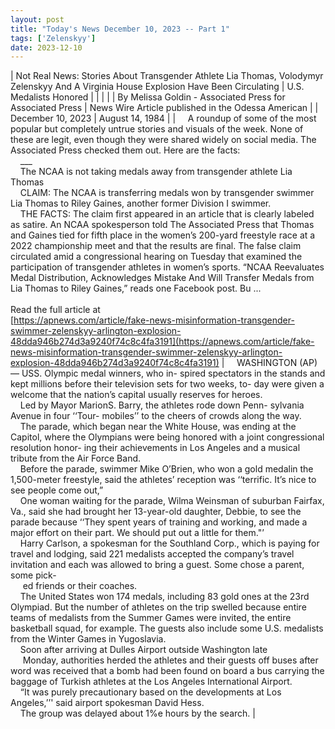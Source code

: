 ```yaml
---
layout: post
title: "Today's News December 10, 2023 -- Part 1"
tags: ['Zelenskyy']
date: 2023-12-10
---
```


| Not Real News: Stories About Transgender Athlete Lia Thomas, Volodymyr Zelenskyy And A Virginia House Explosion Have Been Circulating | U.S. Medalists Honored  |
|  |  |
| By Melissa Goldin - Associated Press for Associated Press | News Wire Article published in the Odessa American |
| December 10, 2023 | August 14, 1984 |
| &nbsp;&nbsp;&nbsp;&nbsp;A roundup of some of the most popular but completely untrue stories and visuals of the week. None of these are legit, even though they were shared widely on social media. The Associated Press checked them out. Here are the facts:<br>&nbsp;&nbsp;&nbsp;&nbsp;___<br>&nbsp;&nbsp;&nbsp;&nbsp;The NCAA is not taking medals away from transgender athlete Lia Thomas<br>&nbsp;&nbsp;&nbsp;&nbsp;CLAIM: The NCAA is transferring medals won by transgender swimmer Lia Thomas to Riley Gaines, another former Division I swimmer.<br>&nbsp;&nbsp;&nbsp;&nbsp;THE FACTS: The claim first appeared in an article that is clearly labeled as satire. An NCAA spokesperson told The Associated Press that Thomas and Gaines tied for fifth place in the women’s 200-yard freestyle race at a 2022 championship meet and that the results are final. The false claim circulated amid a congressional hearing on Tuesday that examined the participation of transgender athletes in women’s sports. “NCAA Reevaluates Medal Distribution, Acknowledges Mistake And Will Transfer Medals from Lia Thomas to Riley Gaines,” reads one Facebook post. Bu ...<br><br>Read the full article at<br>[https://apnews.com/article/fake-news-misinformation-transgender-swimmer-zelenskyy-arlington-explosion-48dda946b274d3a9240f74c8c4fa3191](https://apnews.com/article/fake-news-misinformation-transgender-swimmer-zelenskyy-arlington-explosion-48dda946b274d3a9240f74c8c4fa3191) | &nbsp;&nbsp;&nbsp;&nbsp;WASHINGTON (AP) — USS. Olympic medal winners, who in- spired spectators in the stands and kept millions before their television sets for two weeks, to- day were given a welcome that the nation’s capital usually reserves for heroes.<br>&nbsp;&nbsp;&nbsp;&nbsp;Led by Mayor MarionS. Barry, the athletes rode down Penn- sylvania Avenue in four ‘‘Tour- mobiles’’ to the cheers of crowds along the way.<br>&nbsp;&nbsp;&nbsp;&nbsp;The parade, which began near the White House, was ending at the Capitol, where the Olympians were being honored with a joint congressional resolution honor- ing their achievements in Los Angeles and a musical tribute from the Air Force Band.<br>&nbsp;&nbsp;&nbsp;&nbsp;Before the parade, swimmer Mike O’Brien, who won a gold medalin the 1,500-meter freestyle, said the athletes’ reception was ‘‘terrific. It’s nice to see people come out,”<br>&nbsp;&nbsp;&nbsp;&nbsp;One woman waiting for the parade, Wilma Weinsman of suburban Fairfax, Va., said she had brought her 13-year-old daughter, Debbie, to see the parade because ‘‘They spent years of training and working, and made a major effort on their part. We should put out a little for them."’<br>&nbsp;&nbsp;&nbsp;&nbsp;Harry Carlson, a spokesman for the Southland Corp., which is paying for travel and lodging, said 221 medalists accepted the company’s travel invitation and each was allowed to bring a guest. Some chose a parent, some pick-<br>&nbsp;&nbsp;&nbsp;&nbsp; ed friends or their coaches.<br>&nbsp;&nbsp;&nbsp;&nbsp;The United States won 174 medals, including 83 gold ones at the 23rd Olympiad. But the number of athletes on the trip swelled because entire teams of medalists from the Summer Games were invited, the entire basketball squad, for example. The guests also include some U.S. medalists from the Winter Games in Yugoslavia.<br>&nbsp;&nbsp;&nbsp;&nbsp;Soon after arriving at Dulles Airport outside Washington late<br>&nbsp;&nbsp;&nbsp;&nbsp; Monday, authorities herded the athletes and their guests off buses after word was received that a bomb had been found on board a bus carrying the baggage of Turkish athletes at the Los Angeles International Airport.<br>&nbsp;&nbsp;&nbsp;&nbsp;“It was purely precautionary based on the developments at Los Angeles,’’' said airport spokesman David Hess.<br>&nbsp;&nbsp;&nbsp;&nbsp;The group was delayed about 1%e hours by the search.  |